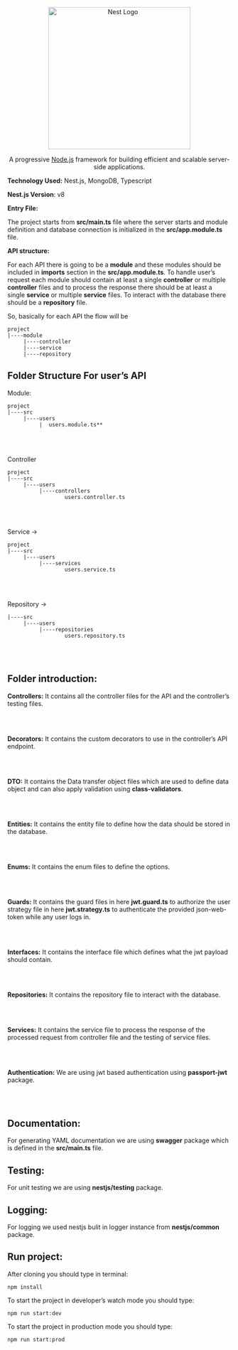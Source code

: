 
<p  align="center">
<a  href="http://nestjs.com/"  target="blank"><img  src="https://nestjs.com/img/logo_text.svg"  width="320"  alt="Nest Logo" /></a>
</p>

  

[circleci-image]: https://img.shields.io/circleci/build/github/nestjs/nest/master?token=abc123def456

[circleci-url]: https://circleci.com/gh/nestjs/nest

  

<p  align="center">A progressive <a  href="http://nodejs.org"  target="_blank">Node.js</a> framework for building efficient and scalable server-side applications.</p>

  

**Technology Used:** Nest.js, MongoDB, Typescript

  

**Nest.js Version**: v8

**Entry File:**

  

The project starts from **src/main.ts** file where the server starts and module definition and database connection is initialized in the **src/app.module.ts** file.



**API structure:**

  

For each API there is going to be a **module** and these modules should be included in **imports** section in the **src/app.module.ts**. To handle user’s request each module should contain at least a single **controller** or multiple **controller** files and to process the response there should be at least a single **service** or multiple **service** files. To interact with the database there should be a **repository** file.

  

So, basically for each API the flow will be 
```
project
|----module
	 |----controller
	 |----service
	 |----repository
```


## Folder Structure For user’s API

Module:
```
project
|----src
     |----users
          |  users.module.ts**
```
  
  <br/><br/>

Controller 
```
project
|----src
	 |----users
		  |----controllers
				  users.controller.ts
```
  
<br/><br/>

Service -> 
```
project
|----src
	 |----users
		  |----services
				  users.service.ts
```

<br/><br/>
  

Repository -> 
```
|----src
	 |----users
		  |----repositories
				  users.repository.ts
```

  
<br/><br/>

## Folder introduction:

  

**Controllers:** It contains all the controller files for the API and the controller’s testing files.

  <br/><br/>

**Decorators:** It contains the custom decorators to use in the controller’s API endpoint.

  <br/><br/>

**DTO:** It contains the Data transfer object files which are used to define data object and can also apply validation using **class-validators**.

  <br/><br/>

**Entities:** It contains the entity file to define how the data should be stored in the database.

  <br/><br/>

**Enums:** It contains the enum files to define the options.

  <br/><br/>

**Guards:** It contains the guard files in here **jwt.guard.ts** to authorize the user strategy file in here **jwt.strategy.ts** to authenticate the provided json-web-token while any user logs in.

  <br/><br/>

**Interfaces:** It contains the interface file which defines what the jwt payload should contain.

  <br/><br/>

**Repositories:** It contains the repository file to interact with the database.

  <br/><br/>

**Services:** It contains the service file to process the response of the processed request from controller file and the testing of service files.

  <br/><br/>

**Authentication:** We are using jwt based authentication using **passport-jwt** package.

   <br/><br/>

## Documentation:

  

For generating YAML documentation we are using **swagger** package which is defined in the **src/main.ts** file.

  

## Testing:

  

For unit testing we are using **nestjs/testing** package.


## Logging:

  

For logging we used nestjs bulit in logger instance from **nestjs/common** package.

  

## Run project:

  

After cloning you should type in terminal:

  

    npm install

  

To start the project in developer’s watch mode you should type:

  

    npm run start:dev

  

To start the project in production mode you should type:

  

    npm run start:prod
